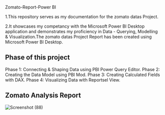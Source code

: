 
Zomato-Report-Power BI

   1.This repository serves as my documentation for the zomato datas Project.

   2.It showcases my competancy with the Microsoft Power BI Desktop application and demonstrates my proficiency in Data - Querying, Modelling & Visualization.The zomato datas Project Report has been created using Microsoft Power BI Desktop.


## Phase of this project

Phase 1: Connecting & Shaping Data using PBI Power Query Editor.
Phase 2: Creating the Data Model using PBI Mod.
Phase 3: Creating Calculated Fields with DAX.
Phase 4: Visualizing Data with Reportsel View.
## Zomato Analysis Report

![Screenshot (88)](https://github.com/user-attachments/assets/a3af3ddb-c665-43fd-b38c-9530708a4229)